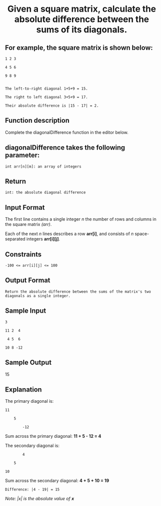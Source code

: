 <h1 align="center">Given a square matrix, calculate the absolute difference between the sums of its diagonals.</h1>

## For example, the square matrix  is shown below:

    1 2 3

    4 5 6

    9 8 9


    The left-to-right diagonal 1+5+9 = 15.

    The right to left diagonal 3+5+9 = 17.

    Their absolute difference is |15 - 17| = 2.


## Function description

Complete the diagonalDifference function in the editor below.


## diagonalDifference takes the following parameter:

    int arr[n][m]: an array of integers


## Return

    int: the absolute diagonal difference


## Input Format

The first line contains a single integer *n* the number of rows and columns in the square matrix *(arr)*.

Each of the next *n* lines describes a row **arr[i]**, and consists of *n* space-separated integers **arr[i][j]**.


## Constraints

    -100 <= arr[i][j] <= 100


## Output Format

    Return the absolute difference between the sums of the matrix's two diagonals as a single integer.


## Sample Input

    3

    11 2  4

     4 5  6

    10 8 -12


## Sample Output

15


## Explanation

The primary diagonal is:

    11

        5

            -12


Sum across the primary diagonal: **11 + 5 - 12 = 4**

The secondary diagonal is:

            4

        5

    10


Sum across the secondary diagonal: **4 + 5 + 10 = 19**

    Difference: |4 - 19| = 15

*Note: |x| is the absolute value of **x***